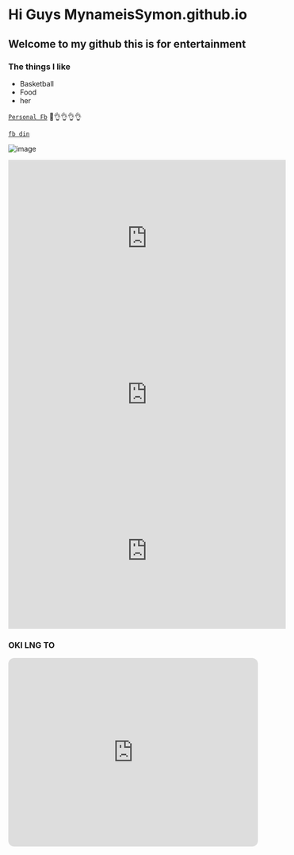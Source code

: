 # Hi Guys MynameisSymon.github.io
## Welcome to my github this is for entertainment
### The things I like
- Basketball
- Food
- her


[`Personal Fb`](https://www.facebook.com/profile.php?id=100016667089129)
👀👌👌👌👌

[`fb din`](https://www.facebook.com/profile.php?id=100087106912217)

![image](https://scontent.fceb6-1.fna.fbcdn.net/v/t39.30808-6/310455603_1214345419131016_222160216254577958_n.jpg?_nc_cat=102&ccb=1-7&_nc_sid=174925&_nc_eui2=AeHI7Rosx7lWJwYbSSLRdCFBwa4iDwUtcEPBriIPBS1wQ_5X1H9ZWDThehO-mc57aIHMWG8eB5tRZUDiL1Go--o-&_nc_ohc=gQ6E_QiJ65AAX-tOEiv&tn=DO0ucFuuE7mqPu4J&_nc_ht=scontent.fceb6-1.fna&oh=00_AfCdIkbxsPc0yyXyAMeLkziIs6SU5dlrJTwzVt0s69OHGA&oe=6380E84F)

<iframe width="560" height="315" src="https://www.youtube.com/embed/Sg7OAaVKlB8" title="YouTube video player" frameborder="0" allow="accelerometer; autoplay; clipboard-write; encrypted-media; gyroscope; picture-in-picture" allowfullscreen></iframe>

<iframe width="560" height="315" src="https://www.youtube.com/embed/86kzbOxeDEc" title="YouTube video player" frameborder="0" allow="accelerometer; autoplay; clipboard-write; encrypted-media; gyroscope; picture-in-picture" allowfullscreen></iframe>

<iframe width="560" height="315" src="https://www.youtube.com/embed/lg5WKsVnEA4" title="YouTube video player" frameborder="0" allow="accelerometer; autoplay; clipboard-write; encrypted-media; gyroscope; picture-in-picture" allowfullscreen></iframe>




### OKI LNG TO

<iframe style="border-radius:12px" src="https://open.spotify.com/embed/playlist/4NFxLSB2VLOdt0yeCNwN85?utm_source=generator" width="100%" height="380" frameBorder="0" allowfullscreen="" allow="autoplay; clipboard-write; encrypted-media; fullscreen; picture-in-picture" loading="lazy"></iframe>



 
 
